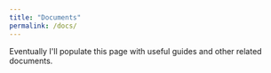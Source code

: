 ```yaml
---
title: "Documents"
permalink: /docs/
---
```


Eventually I'll populate this page with useful guides and other related documents.
